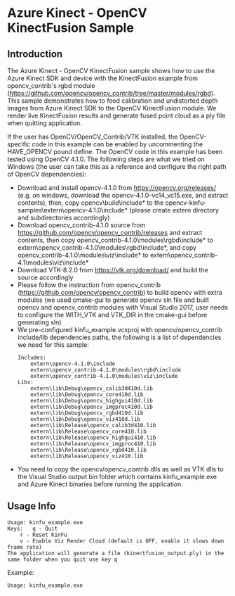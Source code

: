# Azure Kinect - OpenCV KinectFusion Sample

## Introduction

The Azure Kinect - OpenCV KinectFusion sample shows how to use the Azure Kinect SDK and device with the KinectFusion example from opencv_contrib's rgbd module (https://github.com/opencv/opencv_contrib/tree/master/modules/rgbd). This sample demonstrates how to feed calibration and undistorted depth images from Azure Kinect SDK to the OpenCV KinectFusion module. We render live KinectFusion results and generate fused point cloud as a ply file when quitting application.

If the user has OpenCV/OpenCV_Contrib/VTK installed, the OpenCV-specific code in this example can be enabled by uncommenting the HAVE_OPENCV pound define. The OpenCV code in this example has been tested using OpenCV 4.1.0. The following steps are what we tried on Windows (the user can take this as a reference and configure the right path of OpenCV dependencies):
- Download and install opencv-4.1.0 from https://opencv.org/releases/ (e.g. on windows, download the opencv-4.1.0-vc14_vc15.exe, and extract contents), then, copy opencv\build\include\* to the opencv-kinfu-samples\extern\opencv-4.1.0\include\* (please create extern directory and subdirectories accordingly)
- Download opencv_contrib-4.1.0 source from https://github.com/opencv/opencv_contrib/releases and extract contents, then copy opencv_contrib-4.1.0\modules\rgbd\include\* to extern\opencv_contrib-4.1.0\modules\rgbd\include\*, and copy opencv_contrib-4.1.0\modules\viz\include\* to extern\opencv_contrib-4.1\modules\viz\include\*
- Download VTK-8.2.0 from https://vtk.org/download/ and build the source accordingly
- Please follow the instruction from opencv_contrib (https://github.com/opencv/opencv_contrib) to build opencv with extra modules (we used cmake-gui to generate opencv sln file and built opencv and opencv_contrib modules with Visual Studio 2017, user needs to configure the WITH_VTK and VTK_DIR in the cmake-gui before generating sln)
- We pre-configured kinfu_example.vcxproj with opencv/opencv_contrib include/lib dependencies paths, the following is a list of dependencies we need for this sample:
    ```
    Includes:
        extern\opencv-4.1.0\include
        extern\opencv_contrib-4.1.0\modules\rgbd\include
        extern\opencv_contrib-4.1.0\modules\viz\include
    Libs:
        extern\lib\Debug\opencv_calib3d410d.lib
        extern\lib\Debug\opencv_core410d.lib
        extern\lib\Debug\opencv_highgui410d.lib
        extern\lib\Debug\opencv_imgproc410d.lib
        extern\lib\Debug\opencv_rgbd410d.lib
        extern\lib\Debug\opencv_viz410d.lib
        extern\lib\Release\opencv_calib3d410.lib
        extern\lib\Release\opencv_core410.lib
        extern\lib\Release\opencv_highgui410.lib
        extern\lib\Release\opencv_imgproc410.lib
        extern\lib\Release\opencv_rgbd410.lib
        extern\lib\Release\opencv_viz410.lib
    ```
- You need to copy the opencv/opencv_contrib dlls as well as VTK dlls to the Visual Studio output bin folder which contains kinfu_example.exe and Azure Kinect binaries before running the application.

## Usage Info

    Usage: kinfu_example.exe
    Keys:	q - Quit
        r - Reset KinFu
        v - Enable Viz Render Cloud (default is OFF, enable it slows down frame rate)
    The application will generate a file (kinectfusion_output.ply) in the same folder when you quit use key q

Example:

    Usage: kinfu_example.exe
